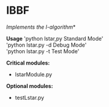 # IBBF

**Implements the l*-algorithm**

**Usage** 
    'python lstar,py      Standard Mode'  
    'python lstar.py -d   Debug Mode'  
    'python lstar.py -t   Test Mode'  

**Critical modules:**
* lstarModule.py

**Optional modules:**
* testLstar.py




